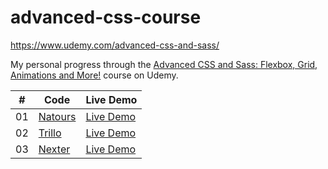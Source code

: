 # advanced-css-course

https://www.udemy.com/advanced-css-and-sass/

My personal progress through the [Advanced CSS and Sass: Flexbox, Grid, Animations and More!](https://www.udemy.com/course/advanced-css-and-sass/) course on Udemy.

|  #  | Code                                                                             | Live Demo                                   |
| :-: | -------------------------------------------------------------------------------- | ------------------------------------------- |
| 01  | [Natours](https://github.com/bayramhayri/advanced-css-course/tree/main/Natours/) | [Live Demo](https://na-tourss.netlify.app/) |
| 02  | [Trillo](https://github.com/bayramhayri/advanced-css-course/tree/main/Trillo/)   | [Live Demo]()                               |
| 03  | [Nexter](https://github.com/bayramhayri/advanced-css-course/tree/main/Nexter/)   | [Live Demo]()                               |
